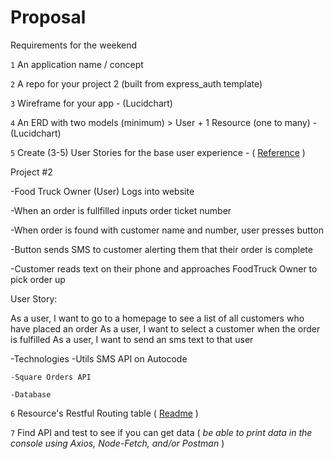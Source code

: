 # Proposal
Requirements for the weekend

`1` An application name / concept 

`2` A repo for your project 2 (built from express_auth template)

`3` Wireframe for your app - (Lucidchart)

`4` An ERD with two models (minimum) > User + 1 Resource (one to many) - (Lucidchart)

`5` Create (3-5) User Stories for the base user experience - ( [Reference](https://revelry.co/resources/development/user-stories-that-dont-suck/) )


Project #2

-Food Truck Owner (User) Logs into website

-When an order is fullfilled inputs order ticket number 

-When order is found with customer name and number, user presses button

-Button sends SMS to customer alerting them that their order is complete

-Customer reads text on their phone and approaches FoodTruck Owner to pick order up

User Story: 

As a user, I want to go to a homepage to see a list of all customers who have placed an order
As a user, I want to select a customer when the order is fulfilled
As a user, I want to send an sms text to that user


-Technologies
	-Utils SMS API on Autocode
	
	-Square Orders API
	
	-Database


`6` Resource's Restful Routing table ( [Readme](https://romebell.gitbook.io/sei-412/node-express/00readme-1/01intro-to-express/00readme#restful-routing) )

`7` Find API and test to see if you can get data ( *be able to print data in the console using Axios, Node-Fetch, and/or Postman* )

